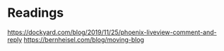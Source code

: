 # Readings 
https://dockyard.com/blog/2019/11/25/phoenix-liveview-comment-and-reply
https://bernheisel.com/blog/moving-blog

